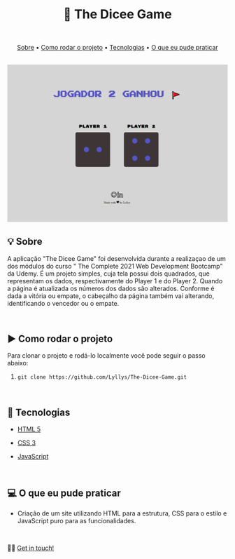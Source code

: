 <h1 align="center">🎲 The Dicee Game</h1>

<br />

<p align="center">
 <a href="#sobre">Sobre</a> •
 <a href="#rodarProjeto">Como rodar o projeto</a> •
 <a href="#tecnologias">Tecnologias</a> • 
 <a href="#aprendizado">O que eu pude praticar</a>  
</p>

<br />

<img src="https://github.com/Lyllys/The-Dicee-Game/blob/main/tela.png" alt="Tela do projeto">

<br />

<h2 id="sobre">💡 Sobre</h2>

A aplicação "The Dicee Game" foi desenvolvida durante a realizaçao de um dos módulos do curso " The Complete 2021 Web Development Bootcamp" da Udemy. É um projeto simples, cuja tela possui dois quadrados, que representam os dados, respectivamente do Player 1 e do Player 2. Quando a página é atualizada os números dos dados são alterados. Conforme é dada a vitória ou empate, o cabeçalho da página também vai alterando, identificando o vencedor ou o empate. 
 
<br />

<h2 id="rodarProjeto">▶ Como rodar o projeto</h2>
Para clonar o projeto e rodá-lo localmente você pode seguir o passo abaixo:

1. `git clone https://github.com/Lyllys/The-Dicee-Game.git`

<br />

<h2 id="tecnologias">🚀 Tecnologias</h2>

* [HTML 5](https://developer.mozilla.org/pt-BR/docs/Web/HTML)

* [CSS 3](https://developer.mozilla.org/pt-BR/docs/Web/CSS)

* [JavaScript](https://developer.mozilla.org/pt-BR/docs/Web/JavaScript)

<br />

<h2 id="aprendizado">💻 O que eu pude praticar</h2>

* Criação de um site utilizando HTML para a estrutura, CSS para o estilo e JavaScript puro para as funcionalidades. 

<br />

👋🏽 [Get in touch!](https://www.linkedin.com/in/lyllysgalhardo)

